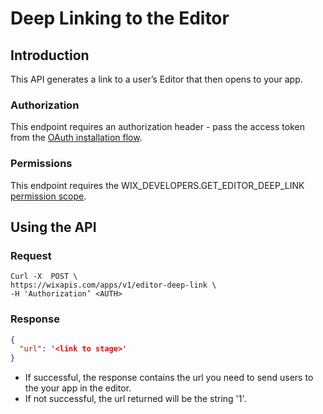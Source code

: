 # Deep Linking to the Editor

## Introduction

This API generates a link to a user’s Editor that then opens to your app.

### Authorization

This endpoint requires an authorization header - pass the access token from the [OAuth installation flow](https://dev.wix.com/api/rest/getting-started/authentication).

### Permissions

This endpoint requires the WIX_DEVELOPERS.GET_EDITOR_DEEP_LINK [permission scope](https://devforum.wix.com/en/article/available-permissions).

## Using the API

### Request

```curl
Curl -X  POST \
https://wixapis.com/apps/v1/editor-deep-link \
-H 'Authorization’ <AUTH>
```

### Response

```json
{
  "url": '<link to stage>'
}
```

* If successful, the response contains the url you need to send users to the your app in the editor.
* If not successful, the url returned will be the string '1'.
